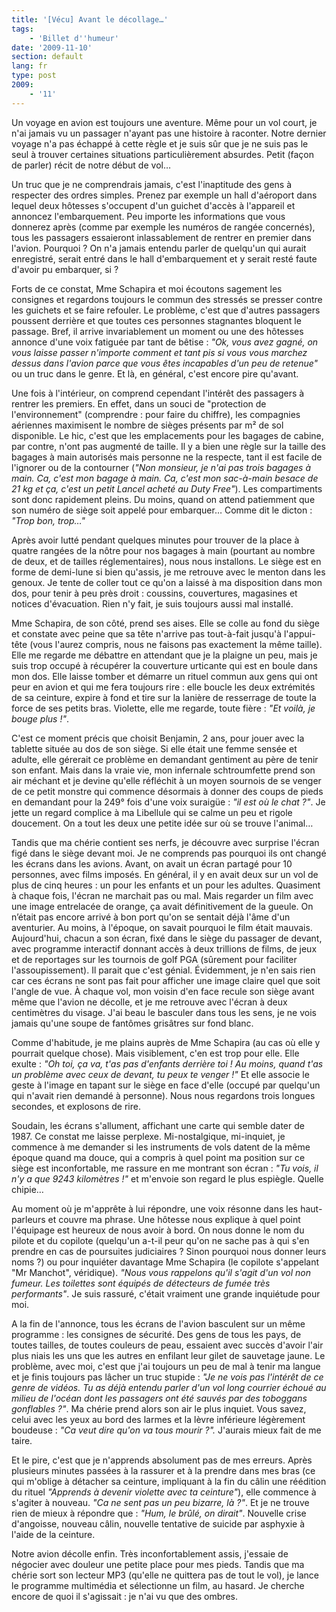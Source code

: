 ```yaml
---
title: '[Vécu] Avant le décollage…'
tags:
    - 'Billet d''humeur'
date: '2009-11-10'
section: default
lang: fr
type: post
2009:
    - '11'
---
```


Un voyage en avion est toujours une aventure. Même pour un vol court, je n'ai jamais vu un passager n'ayant pas une histoire à raconter. Notre dernier voyage n'a pas échappé à cette règle et je suis sûr que je ne suis pas le seul à trouver certaines situations particulièrement absurdes. Petit (façon de parler) récit de notre début de vol…

<!-- more -->

Un truc que je ne comprendrais jamais, c'est l'inaptitude des gens à respecter des ordres simples. Prenez par exemple un hall d'aéroport dans lequel deux hôtesses s'occupent d'un guichet d'accès à l'appareil et annoncez l'embarquement. Peu importe les informations que vous donnerez après (comme par exemple les numéros de rangée concernés), tous les passagers essaieront inlassablement de rentrer en premier dans l'avion. Pourquoi&nbsp;? On n'a jamais entendu parler de quelqu'un qui aurait enregistré, serait entré dans le hall d'embarquement et y serait resté faute d'avoir pu embarquer, si&nbsp;?

Forts de ce constat, Mme Schapira et moi écoutons sagement les consignes et regardons toujours le commun des stressés se presser contre les guichets et se faire refouler. Le problème, c'est que d'autres passagers poussent derrière et que toutes ces personnes stagnantes bloquent le passage. Bref, il arrive invariablement un moment ou une des hôtesses annonce d'une voix fatiguée par tant de bêtise&nbsp;: _"Ok, vous avez gagné, on vous laisse passer n'importe comment et tant pis si vous vous marchez dessus dans l'avion parce que vous êtes incapables d'un peu de retenue"_ ou un truc dans le genre. Et là, en général, c'est encore pire qu'avant.

Une fois à l'intérieur, on comprend cependant l'intérêt des passagers à rentrer les premiers. En effet, dans un souci de "protection de l'environnement" (comprendre&nbsp;: pour faire du chiffre), les compagnies aériennes maximisent le nombre de sièges présents par m² de sol disponible. Le hic, c'est que les emplacements pour les bagages de cabine, par contre, n'ont pas augmenté de taille. Il y a bien une règle sur la taille des bagages à main autorisés mais personne ne la respecte, tant il est facile de l'ignorer ou de la contourner (_"Non monsieur, je n'ai pas trois bagages à main. Ca, c'est mon bagage à main. Ca, c'est mon sac-à-main besace de 21 kg et ça, c'est un petit Lancel acheté au Duty Free"_). Les compartiments sont donc rapidement pleins. Du moins, quand on attend patiemment que son numéro de siège soit appelé pour embarquer… Comme dit le dicton&nbsp;: _"Trop bon, trop…"_

Après avoir lutté pendant quelques minutes pour trouver de la place à quatre rangées de la nôtre pour nos bagages à main (pourtant au nombre de deux, et de tailles réglementaires), nous nous installons. Le siège est en forme de demi-lune si bien qu'assis, je me retrouve avec le menton dans les genoux. Je tente de coller tout ce qu'on a laissé à ma disposition dans mon dos, pour tenir à peu près droit&nbsp;: coussins, couvertures, magasines et notices d'évacuation. Rien n'y fait, je suis toujours aussi mal installé.

Mme Schapira, de son côté, prend ses aises. Elle se colle au fond du siège et constate avec peine que sa tête n'arrive pas tout-à-fait jusqu'à l'appui-tête (vous l'aurez compris, nous ne faisons pas exactement la même taille). Elle me regarde me débattre en attendant que je la plaigne un peu, mais je suis trop occupé à récupérer la couverture urticante qui est en boule dans mon dos. Elle laisse tomber et démarre un rituel commun aux gens qui ont peur en avion et qui me fera toujours rire&nbsp;: elle boucle les deux extrémités de sa ceinture, expire à fond et tire sur la lanière de resserrage de toute la force de ses petits bras. Violette, elle me regarde, toute fière&nbsp;: _"Et voilà, je bouge plus&nbsp;!"_.

C'est ce moment précis que choisit Benjamin, 2 ans, pour jouer avec la tablette située au dos de son siège. Si elle était une femme sensée et adulte, elle gérerait ce problème en demandant gentiment au père de tenir son enfant. Mais dans la vraie vie, mon infernale schtroumfette prend son air méchant et je devine qu'elle réfléchit à un moyen sournois de se venger de ce petit monstre qui commence désormais à donner des coups de pieds en demandant pour la 249° fois d'une voix suraigüe&nbsp;: _"il est où le chat&nbsp;?"_. Je jette un regard complice à ma Libellule qui se calme un peu et rigole doucement. On a tout les deux une petite idée sur où se trouve l'animal…

Tandis que ma chérie contient ses nerfs, je découvre avec surprise l'écran figé dans le siège devant moi. Je ne comprends pas pourquoi ils ont changé les écrans dans les avions. Avant, on avait un écran partagé pour 10 personnes, avec films imposés. En général, il y en avait deux sur un vol de plus de cinq heures&nbsp;: un pour les enfants et un pour les adultes. Quasiment à chaque fois, l'écran ne marchait pas ou mal. Mais regarder un film avec une image entrelacée de orange, ça avait définitivement de la gueule. On n’était pas encore arrivé à bon port qu'on se sentait déjà l'âme d'un aventurier. Au moins, à l'époque, on savait pourquoi le film était mauvais. Aujourd'hui, chacun a son écran, fixé dans le siège du passager de devant, avec programme interactif donnant accès à deux trillions de films, de jeux et de reportages sur les tournois de golf PGA (sûrement pour faciliter l'assoupissement). Il parait que c'est génial. Évidemment, je n'en sais rien car ces écrans ne sont pas fait pour afficher une image claire quel que soit l'angle de vue. À chaque vol, mon voisin d'en face recule son siège avant même que l'avion ne décolle, et je me retrouve avec l'écran à deux centimètres du visage. J'ai beau le basculer dans tous les sens, je ne vois jamais qu'une soupe de fantômes grisâtres sur fond blanc.

Comme d'habitude, je me plains auprès de Mme Schapira (au cas où elle y pourrait quelque chose). Mais visiblement, c'en est trop pour elle. Elle exulte&nbsp;: _"Oh toi, ça va, t'as pas d'enfants derrière toi&nbsp;! Au moins, quand t'as un problème avec ceux de devant, tu peux te venger&nbsp;!"_ Et elle associe le geste à l'image en tapant sur le siège en face d'elle (occupé par quelqu'un qui n'avait rien demandé à personne). Nous nous regardons trois longues secondes, et explosons de rire.

Soudain, les écrans s'allument, affichant une carte qui semble dater de 1987\. Ce constat me laisse perplexe. Mi-nostalgique, mi-inquiet, je commence à me demander si les instruments de vols datent de la même époque quand ma douce, qui a compris à quel point ma position sur ce siège est inconfortable, me rassure en me montrant son écran&nbsp;: _"Tu vois, il n'y a que 9243 kilomètres&nbsp;!"_ et m'envoie son regard le plus espiègle. Quelle chipie…

Au moment où je m'apprête à lui répondre, une voix résonne dans les haut-parleurs et couvre ma phrase. Une hôtesse nous explique à quel point l'équipage est heureux de nous avoir à bord. On nous donne le nom du pilote et du copilote (quelqu'un a-t-il peur qu'on ne sache pas à qui s'en prendre en cas de poursuites judiciaires&nbsp;? Sinon pourquoi nous donner leurs noms&nbsp;?) ou pour inquiéter davantage Mme Schapira (le copilote s'appelant "Mr Manchot", véridique). _"Nous vous rappelons qu'il s'agit d'un vol non fumeur. Les toilettes sont équipés de détecteurs de fumée très performants"_. Je suis rassuré, c'était vraiment une grande inquiétude pour moi.

A la fin de l'annonce, tous les écrans de l'avion basculent sur un même programme&nbsp;: les consignes de sécurité. Des gens de tous les pays, de toutes tailles, de toutes couleurs de peau, essaient avec succès d'avoir l'air plus niais les uns que les autres en enfilant leur gilet de sauvetage jaune. Le problème, avec moi, c'est que j'ai toujours un peu de mal à tenir ma langue et je finis toujours pas lâcher un truc stupide&nbsp;: _"Je ne vois pas l'intérêt de ce genre de vidéos. Tu as déjà entendu parler d'un vol long courrier échoué au milieu de l'océan dont les passagers ont été sauvés par des toboggans gonflables&nbsp;?"_. Ma chérie prend alors son air le plus inquiet. Vous savez, celui avec les yeux au bord des larmes et la lèvre inférieure légèrement boudeuse&nbsp;: _"Ca veut dire qu'on va tous mourir&nbsp;?"._ J'aurais mieux fait de me taire.

Et le pire, c'est que je n'apprends absolument pas de mes erreurs. Après plusieurs minutes passées à la rassurer et à la prendre dans mes bras (ce qui m'oblige à détacher sa ceinture, impliquant à la fin du câlin une réédition du rituel _"Apprends à devenir violette avec ta ceinture"_), elle commence à s'agiter à nouveau. _"Ca ne sent pas un peu bizarre, là&nbsp;?"_. Et je ne trouve rien de mieux à répondre que&nbsp;: _"Hum, le brûlé, on dirait"_. Nouvelle crise d'angoisse, nouveau câlin, nouvelle tentative de suicide par asphyxie à l'aide de la ceinture.

Notre avion décolle enfin. Très inconfortablement assis, j'essaie de négocier avec douleur une petite place pour mes pieds. Tandis que ma chérie sort son lecteur MP3 (qu'elle ne quittera pas de tout le vol), je lance le programme multimédia et sélectionne un film, au hasard. Je cherche encore de quoi il s'agissait&nbsp;: je n'ai vu que des ombres.